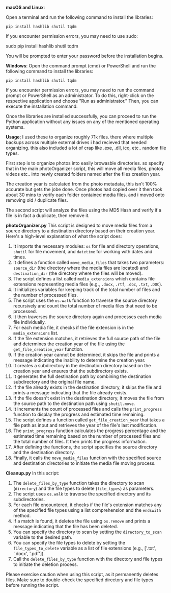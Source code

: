 **macOS and Linux**:

Open a terminal and run the following command to install the libraries:

```pip install hashlib shutil tqdm```

If you encounter permission errors, you may need to use sudo:

sudo pip install hashlib shutil tqdm

You will be prompted to enter your password before the installation begins.

**Windows**:
Open the command prompt (cmd) or PowerShell and run the following command to install the libraries:

```pip install hashlib shutil tqdm```

If you encounter permission errors, you may need to run the command prompt or PowerShell as an administrator. To do this, right-click on the respective application and choose "Run as administrator." Then, you can execute the installation command.

Once the libraries are installed successfully, you can proceed to run the Python application without any issues on any of the mentioned operating systems.

**Usage**;
I used these to organize roughly 71k files. there where multiple backups across multiple external drives i had recieved that needed organizing. this also included a lot of crap like .exe, .dll, ico, etc.. random file types.

First step is to organize photos into easily browasble directories. so specify that in the main photoOrganizer script, this will move all media files, photos videos etc.. into newly created folders named after the files creation year. 

The creation year is calculated from the photo metadata, this isn't 100% accurate but gets the jobe done. Once photos had copied over it then took about 30 mins to verify each folder contained media files. and i moved onto removing old / duplicate files.

The second script will analyze the files using the MD5 Hash and verify if a file is in fact a duplicate, then remove it. 


**photoOrganizer.py**
This script is designed to move media files from a source directory to a destination directory based on their creation year. Here's a high-level explanation of what the script does:

1. It imports the necessary modules: `os` for file and directory operations, `shutil` for file movement, and `datetime` for working with dates and times.
2. It defines a function called `move_media_files` that takes two parameters: `source_dir` (the directory where the media files are located) and `destination_dir` (the directory where the files will be moved).
3. The script defines a list called `media_extensions` which contains file extensions representing media files (e.g., `.docx`, `.rtf`, `.doc`, `.txt`, `.DOC`).
4. It initializes variables for keeping track of the total number of files and the number of processed files.
5. The script uses the `os.walk` function to traverse the source directory recursively and count the total number of media files that need to be processed.
6. It then traverses the source directory again and processes each media file individually.
7. For each media file, it checks if the file extension is in the `media_extensions` list.
8. If the file extension matches, it retrieves the full source path of the file and determines the creation year of the file using the `get_file_creation_year` function.
9. If the creation year cannot be determined, it skips the file and prints a message indicating the inability to determine the creation year.
10. It creates a subdirectory in the destination directory based on the creation year and ensures that the subdirectory exists.
11. It generates the full destination path by combining the destination subdirectory and the original file name.
12. If the file already exists in the destination directory, it skips the file and prints a message indicating that the file already exists.
13. If the file doesn't exist in the destination directory, it moves the file from the source path to the destination path using `shutil.move`.
14. It increments the count of processed files and calls the `print_progress` function to display the progress and estimated time remaining.
15. The script defines a function called `get_file_creation_year` that takes a file path as input and retrieves the year of the file's last modification.
16. The `print_progress` function calculates the progress percentage and the estimated time remaining based on the number of processed files and the total number of files. It then prints the progress information.
17. After defining the functions, the script specifies the source directory and the destination directory.
18. Finally, it calls the `move_media_files` function with the specified source and destination directories to initiate the media file moving process.


**Cleanup.py**
In this script:

1. The `delete_files_by_type` function takes the directory to scan (`directory`) and the file types to delete (`file_types`) as parameters.
2. The script uses `os.walk` to traverse the specified directory and its subdirectories.
3. For each file encountered, it checks if the file's extension matches any of the specified file types using a list comprehension and the `endswith` method.
4. If a match is found, it deletes the file using `os.remove` and prints a message indicating that the file has been deleted.
5. You can specify the directory to scan by setting the `directory_to_scan` variable to the desired path.
6. You can specify the file types to delete by setting the `file_types_to_delete` variable as a list of file extensions (e.g., ['.txt', '.docx', '.pdf']).
7. Call the `delete_files_by_type` function with the directory and file types to initiate the deletion process.

Please exercise caution when using this script, as it permanently deletes files. Make sure to double-check the specified directory and file types before running the script.
